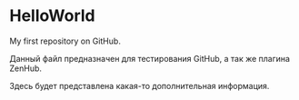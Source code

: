HelloWorld
==========

My first repository on GitHub.

Данный файл предназначен для тестирования GitHub, а так же плагина ZenHub. 

Здесь будет представлена какая-то дополнительная информация.
